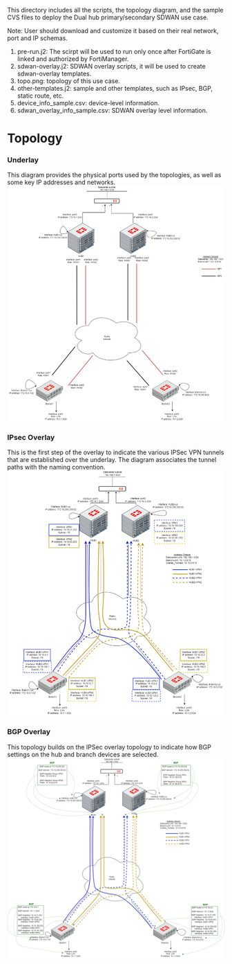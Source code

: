 This directory includes all the scripts, the topology diagram, and the sample CVS files to deploy the Dual hub primary/secondary SDWAN use case. 

Note: User should download and customize it based on their real network, port and IP schemas. 
1. pre-run.j2: The scirpt will be used to run only once after FortiGate is linked and authorized by FortiManager.
2. sdwan-overlay.j2: SDWAN overlay scripts, it will be used to create sdwan-overlay templates.
3. topo.png: topology of this use case.
4. other-templates.j2: sample and other templates, such as IPsec, BGP, static route, etc.
5. device_info_sample.csv: device-level information.
6. sdwan_overlay_info_sample.csv: SDWAN overlay level information.
   
# Topology

### Underlay
This diagram provides the physical ports used by the topologies, as well as some key IP addresses and networks.
![Dual hub branch underlay](https://github.com/fortinet/4D-Demo/blob/main/4D-SDWAN/7.4/Dual%20hub/DH_SD_Underlay_74.png) 

### IPsec Overlay
This is the first step of the overlay to indicate the various IPSec VPN tunnels that are established over the underlay. The diagram associates the tunnel paths with the naming convention.
![Dual hub branch overlay IPsec](https://github.com/fortinet/4D-Demo/blob/main/4D-SDWAN/7.4/Dual%20hub/DH_SD_IPSec_74.png) 

### BGP Overlay
This topology builds on the IPSec overlay topology to indicate how BGP settings on the hub and branch devices are selected.
![Dual hub branch overlay BGP](https://github.com/fortinet/4D-Demo/blob/main/4D-SDWAN/7.4/Dual%20hub/DH_SD_bgp_74.png) 
